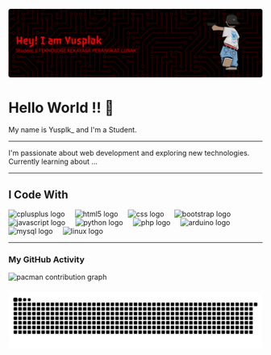 ![ysplk](github-header-banner.png)

<h1 align="left">Hello World !! 👋</h1>

<p align="left">My name is Yusplk_ and I'm a Student.</p>

---
<p align="left">
  <!-- Tulis cerita singkat soal lu di sini, mar. Misalnya: -->
  I'm passionate about web development and exploring new technologies. Currently learning about ...
</p>

---

<h2 align="left">I Code With</h2>

<div align="left">
  <img src="https://cdn.jsdelivr.net/gh/devicons/devicon/icons/cplusplus/cplusplus-original.svg" height="40" alt="cplusplus logo" />
  <img width="12" />
  <img src="https://cdn.jsdelivr.net/gh/devicons/devicon/icons/html5/html5-original.svg" height="40" alt="html5 logo" />
  <img width="12" />
  <img src="https://cdn.jsdelivr.net/gh/devicons/devicon/icons/css3/css3-original.svg" height="40" alt="css logo" />
  <img width="12" />
  <img src="https://cdn.jsdelivr.net/gh/devicons/devicon/icons/bootstrap/bootstrap-original.svg" height="40" alt="bootstrap logo" />
  <img width="12" />
  <img src="https://cdn.jsdelivr.net/gh/devicons/devicon/icons/javascript/javascript-original.svg" height="40" alt="javascript logo" />
  <img width="12" />
  <img src="https://cdn.jsdelivr.net/gh/devicons/devicon/icons/python/python-original.svg" height="40" alt="python logo" />
  <img width="12" />
  <img src="https://cdn.jsdelivr.net/gh/devicons/devicon/icons/php/php-original.svg" height="40" alt="php logo" />
  <img width="12" />
  <img src="https://cdn.jsdelivr.net/gh/devicons/devicon/icons/arduino/arduino-original.svg" height="40" alt="arduino logo" />
  <img width="12" />
  <img src="https://cdn.jsdelivr.net/gh/devicons/devicon/icons/mysql/mysql-original.svg" height="40" alt="mysql logo" />
  <img width="12" />
  <img src="https://cdn.jsdelivr.net/gh/devicons/devicon/icons/linux/linux-original.svg" height="40" alt="linux logo" />
</div>

---

### My GitHub Activity

<picture>
  <source media="(prefers-color-scheme: dark)" srcset="https://raw.githubusercontent.com/ysplk/ysplk/output/pacman-contribution-graph-dark.svg">
  <source media="(prefers-color-scheme: light)" srcset="https://raw.githubusercontent.com/ysplk/ysplk/output/pacman-contribution-graph.svg">
  <img alt="pacman contribution graph" src="https://raw.githubusercontent.com/ysplk/ysplk/output/pacman-contribution-graph.svg">
</picture>

###

<img src="https://raw.githubusercontent.com/ysplk/ysplk/output/snake.svg" alt="Snake animation" />

###